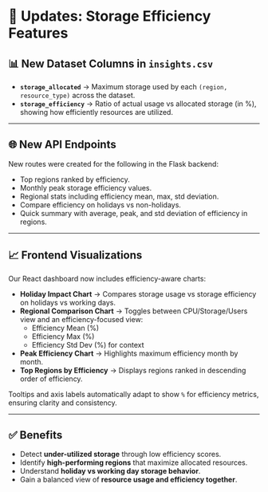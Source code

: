 # 🚀 Updates: Storage Efficiency Features

## 📊 New Dataset Columns in `insights.csv`
- **`storage_allocated`** → Maximum storage used by each `(region, resource_type)` across the dataset.  
- **`storage_efficiency`** → Ratio of actual usage vs allocated storage (in %), showing how efficiently resources are utilized.  

---

## 🌐 New API Endpoints
New routes were created for the following in the Flask backend:
 
- Top regions ranked by efficiency.  
- Monthly peak storage efficiency values.  
- Regional stats including efficiency mean, max, std deviation.  
- Compare efficiency on holidays vs non-holidays.  
- Quick summary with average, peak, and std deviation of efficiency in regions.  

---

## 📈 Frontend Visualizations
Our React dashboard now includes efficiency-aware charts:

- **Holiday Impact Chart** → Compares storage usage vs storage efficiency on holidays vs working days.  
- **Regional Comparison Chart** → Toggles between CPU/Storage/Users view and an efficiency-focused view:
  - Efficiency Mean (%)
  - Efficiency Max (%)
  - Efficiency Std Dev (%) for context  
- **Peak Efficiency Chart** → Highlights maximum efficiency month by month.  
- **Top Regions by Efficiency** → Displays regions ranked in descending order of efficiency.  

Tooltips and axis labels automatically adapt to show `%` for efficiency metrics, ensuring clarity and consistency.  

---

## ✅ Benefits
- Detect **under-utilized storage** through low efficiency scores.  
- Identify **high-performing regions** that maximize allocated resources.  
- Understand **holiday vs working day storage behavior**.  
- Gain a balanced view of **resource usage and efficiency together**.  
